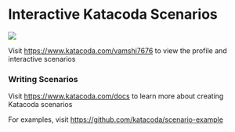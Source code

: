 # Interactive Katacoda Scenarios

[![](http://shields.katacoda.com/katacoda/vamshi7676/count.svg)](https://www.katacoda.com/vamshi7676 "Get your profile on Katacoda.com")

Visit https://www.katacoda.com/vamshi7676 to view the profile and interactive scenarios

### Writing Scenarios
Visit https://www.katacoda.com/docs to learn more about creating Katacoda scenarios

For examples, visit https://github.com/katacoda/scenario-example
